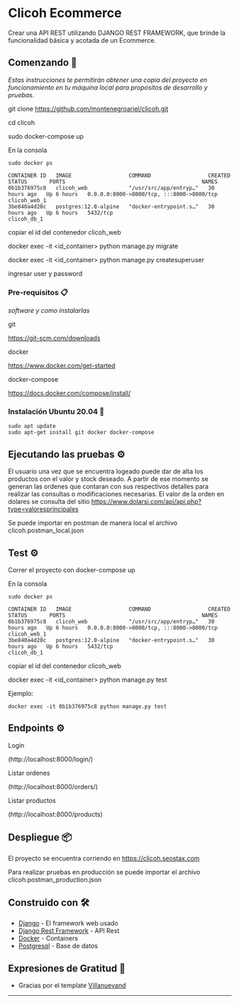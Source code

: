 # Clicoh Ecommerce

Crear una API REST utilizando DJANGO REST FRAMEWORK, que brinde la funcionalidad básica y acotada de un
Ecommerce.

## Comenzando 🚀

_Estas instrucciones te permitirán obtener una copia del proyecto en funcionamiento en tu máquina local para propósitos de desarrollo y pruebas._

git clone https://github.com/montenegroariel/clicoh.git

cd clicoh

sudo docker-compose up

En la consola
```
sudo docker ps

CONTAINER ID   IMAGE                  COMMAND                  CREATED        STATUS       PORTS                                           NAMES
0b1b376975c8   clicoh_web             "/usr/src/app/entryp…"   30 hours ago   Up 6 hours   0.0.0.0:8000->8000/tcp, :::8000->8000/tcp       clicoh_web_1
3be840a4d20c   postgres:12.0-alpine   "docker-entrypoint.s…"   30 hours ago   Up 6 hours   5432/tcp                                        clicoh_db_1

```

copiar el id del contenedor clicoh_web


docker exec -it <id_container> python manage.py migrate

docker exec -it <id_container> python manage.py createsuperuser

ingresar user y password

### Pre-requisitos 📋

_software y como instalarlas_

git

https://git-scm.com/downloads

docker

https://www.docker.com/get-started

docker-compose

https://docs.docker.com/compose/install/


### Instalación Ubuntu 20.04 🔧

```
sudo apt update
sudo apt-get install git docker docker-compose
```

## Ejecutando las pruebas ⚙️

El usuario una vez que se encuentra logeado puede dar de alta los productos con el valor y stock deseado. A partir de ese momento se generan las ordenes que contaran con sus respectivos detalles para realizar las consultas o modificaciones necesarias.
El valor de la orden en dolares se consulta del sitio https://www.dolarsi.com/api/api.php?type=valoresprincipales

Se puede importar en postman de manera local el archivo
clicoh.postman_local.json

## Test ⚙️

Correr el proyecto con docker-compose up

En la consola
```
sudo docker ps

CONTAINER ID   IMAGE                  COMMAND                  CREATED        STATUS       PORTS                                           NAMES
0b1b376975c8   clicoh_web             "/usr/src/app/entryp…"   30 hours ago   Up 6 hours   0.0.0.0:8000->8000/tcp, :::8000->8000/tcp       clicoh_web_1
3be840a4d20c   postgres:12.0-alpine   "docker-entrypoint.s…"   30 hours ago   Up 6 hours   5432/tcp                                        clicoh_db_1
```

copiar el id del contenedor clicoh_web

docker exec -it <id_container> python manage.py test


Ejemplo:

```
docker exec -it 0b1b376975c8 python manage.py test
```


## Endpoints ⚙️

Login

(http://localhost:8000/login/)

Listar ordenes

(http://localhost:8000/orders/)

Listar productos

(http://localhost:8000/products)


## Despliegue 📦

El proyecto se encuentra corriendo en https://clicoh.seostax.com

Para realizar pruebas en producción se puede importar el archivo 
clicoh.postman_production.json

## Construido con 🛠️


* [Django](https://www.djangoproject.com/) - El framework web usado
* [Django Rest Framework](https://www.django-rest-framework.org/) - API Rest
* [Docker](https://www.docker.com/) - Containers
* [Postgresql](https://www.postgresql.org/) - Base de datos



## Expresiones de Gratitud 🎁

* Gracias por el template [Villanuevand](https://github.com/Villanuevand)
---

